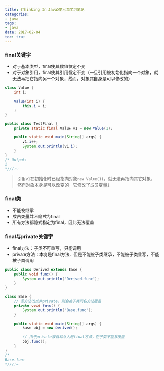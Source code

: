 ```yaml
---
title: 《Thinking In Java》第七章学习笔记
categories:
- java
tags:
- java
date: 2017-02-04
toc: true
---
```


### final关键字
* 对于基本类型，final使其数值恒定不变
* 对于对象引用，final使其引用恒定不变（一旦引用被初始化指向一个对象，就无法再把它指向另一个对象，然而，对象其自身是可以修改的）

```java
class Value {
    int i;

    Value(int i) {
        this.i = i;
    }
}

public class TestFinal {
    private static final Value v1 = new Value(1);

    public static void main(String[] args) {
        v1.i++;
        System.out.println(v1.i);
    }
}
/* Output:
2
*///:~
```
> 引用`v1`在初始化时已经指向对象`new Value(1)`，就无法再指向其它对象，然而对象本身是可以改变的，它修改了成员变量`i`

### final类
* 不能被继承
* 成员变量并不隐式为final
* 所有方法都隐式指定为final，因此无法覆盖

### final与private关键字
* final方法：子类不可重写，只能调用
* private方法：本身是final方法，但是不能被子类继承，不能被子类重写，不能被子类调用

```java
public class Derived extends Base {
    public void func() {
        System.out.println("Derived.func");
    }
}

class Base {
    // 若方法改成非private，则会被子类同名方法覆盖
    private void func() {
        System.out.println("Base.func");
    }

    public static void main(String[] args) {
        Base obj = new Derived();

        // 由于private被自动认为是final方法，在子类不能被覆盖
        obj.func();
    }
}
/*
Base.func
*///:~
```

